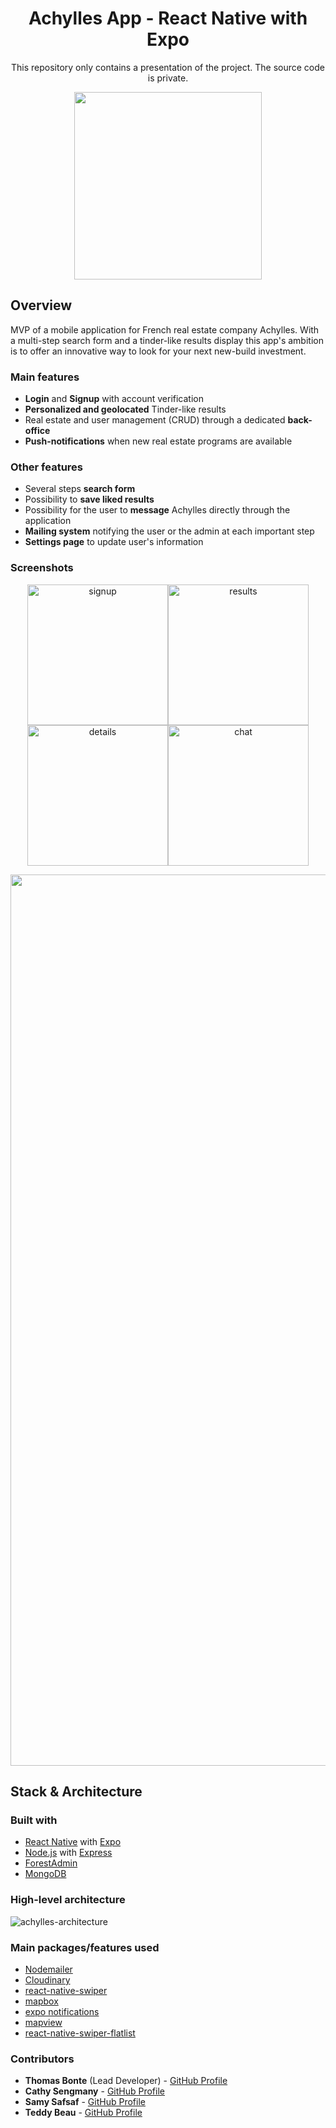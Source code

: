 <h1 align="center">
	Achylles App - React Native with Expo
</h1>
<p align="center">This repository only contains a presentation of the project. The source code is private.</p>

<p align="center">
	<img src="https://github.com/Thmsbonte/Achylles/blob/main/preview/achylle-gify.gif" width="300">
</p>

## Overview

MVP of a mobile application for French real estate company Achylles. With a multi-step search form and a tinder-like results display this app's ambition is to offer an innovative way to look for your next new-build investment.

### Main features
- **Login** and **Signup** with account verification
- **Personalized and geolocated** Tinder-like results
- Real estate and user management (CRUD) through a dedicated **back-office**
- **Push-notifications** when new real estate programs are available

### Other features
- Several steps **search form**
- Possibility to **save liked results**
- Possibility for the user to **message** Achylles directly through the application
- **Mailing system** notifying the user or the admin at each important step
- **Settings page** to update user's information

### Screenshots

<p align="center">
	<img width="225" alt="signup" src="https://user-images.githubusercontent.com/5527656/113010936-8d24c680-9179-11eb-9bb6-76286445d13f.png"><img width="225" alt="results" src="https://user-images.githubusercontent.com/5527656/113010704-58187400-9179-11eb-8feb-18c36d9d5020.png"><img width="225" alt="details" src="https://user-images.githubusercontent.com/5527656/113010856-767e6f80-9179-11eb-8d2a-8cef7338721a.png"><img width="225" alt="chat" src="https://user-images.githubusercontent.com/5527656/113010954-92821100-9179-11eb-912f-1f6f6c5dfa29.png">
</p>

<p align="center">
<img width="1426" alt="achylles-backoffice" src="https://user-images.githubusercontent.com/5527656/113022211-a8e19a00-9184-11eb-8dff-690af5af427a.png">
	</p>

## Stack & Architecture

### Built with

- [React Native](https://reactnative.dev/) with [Expo](https://expo.io/)
- [Node.js](https://nodejs.org/en/) with [Express](https://expressjs.com/fr/)
- [ForestAdmin](https://www.forestadmin.com/)
- [MongoDB](https://www.mongodb.com/)

### High-level architecture
![achylles-architecture](https://user-images.githubusercontent.com/5527656/113020715-26a4a600-9183-11eb-91f9-48d68e4569a7.png)

### Main packages/features used

- [Nodemailer](https://nodemailer.com/)
- [Cloudinary](https://cloudinary.com/)
- [react-native-swiper](https://github.com/leecade/react-native-swiper)
- [mapbox](https://www.mapbox.com/)
- [expo notifications](https://docs.expo.io/push-notifications/overview/)
- [mapview](https://github.com/react-native-maps/react-native-maps)
- [react-native-swiper-flatlist](https://www.npmjs.com/package/react-native-swiper-flatlist)

### Contributors

- **Thomas Bonte** (Lead Developer) - [GitHub Profile](https://github.com/Thmsbonte)
- **Cathy Sengmany** - [GitHub Profile](https://github.com/csengmany)
- **Samy Safsaf** - [GitHub Profile](https://github.com/SamySafsaf)
- **Teddy Beau** - [GitHub Profile](https://github.com/teddy-beau)

<!-- See also the list of [contributors](https://github.com/your/project/contributors) who participated in this project. -->
